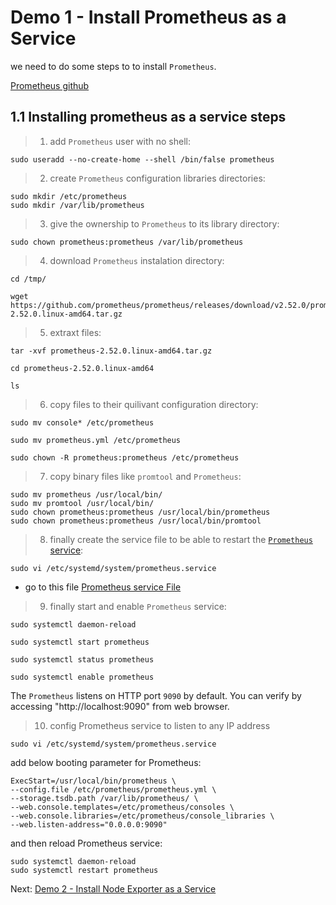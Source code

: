 # Demo 1 - Install Prometheus as a Service

we need to do some steps to to install `Prometheus`.

[Prometheus github](https://github.com/prometheus/prometheus)

## 1.1 Installing prometheus as a service steps

> 1. add `Prometheus` user with no shell:

```
sudo useradd --no-create-home --shell /bin/false prometheus
```
> 2. create `Prometheus` configuration libraries directories:

```
sudo mkdir /etc/prometheus
sudo mkdir /var/lib/prometheus
```
> 3. give the ownership to `Prometheus` to its library directory:
```
sudo chown prometheus:prometheus /var/lib/prometheus
```
> 4. download `Prometheus` instalation directory:

```
cd /tmp/

wget https://github.com/prometheus/prometheus/releases/download/v2.52.0/prometheus-2.52.0.linux-amd64.tar.gz
```
> 5. extraxt files:
```
tar -xvf prometheus-2.52.0.linux-amd64.tar.gz

cd prometheus-2.52.0.linux-amd64

ls
```
> 6. copy files to their quilivant configuration directory:
```
sudo mv console* /etc/prometheus

sudo mv prometheus.yml /etc/prometheus

sudo chown -R prometheus:prometheus /etc/prometheus
```
> 7. copy binary files like `promtool` and `Prometheus`:
```
sudo mv prometheus /usr/local/bin/
sudo mv promtool /usr/local/bin/
sudo chown prometheus:prometheus /usr/local/bin/prometheus
sudo chown prometheus:prometheus /usr/local/bin/promtool
```
> 8. finally create the service file to be able to restart the [`Prometheus` service](prometheus.service):
```
sudo vi /etc/systemd/system/prometheus.service
```
- go to this file [Prometheus service File](prometheus.service)

> 9. finally start and enable `Prometheus` service:
```
sudo systemctl daemon-reload

sudo systemctl start prometheus

sudo systemctl status prometheus

sudo systemctl enable prometheus
```
The `Prometheus` listens on HTTP port `9090` by default. You can verify by accessing "http://localhost:9090" from web browser.

> 10. config Prometheus service to listen to any IP address
```
sudo vi /etc/systemd/system/prometheus.service
```
add below booting parameter for Prometheus:
```
ExecStart=/usr/local/bin/prometheus \
--config.file /etc/prometheus/prometheus.yml \
--storage.tsdb.path /var/lib/prometheus/ \
--web.console.templates=/etc/prometheus/consoles \
--web.console.libraries=/etc/prometheus/console_libraries \
--web.listen-address="0.0.0.0:9090"
```
and then reload Prometheus service:
```
sudo systemctl daemon-reload
sudo systemctl restart prometheus
```

Next: [Demo 2 - Install Node Exporter as a Service](../../demo02/node-exporter/README.md)
